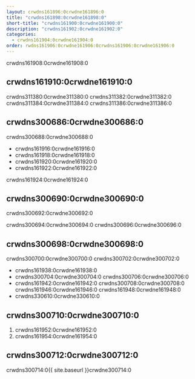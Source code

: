 ```yaml
---
layout: crwdns161896:0crwdne161896:0
title: "crwdns161898:0crwdne161898:0"
short-title: "crwdns161900:0crwdne161900:0"
description: "crwdns161902:0crwdne161902:0"
categories:
  - crwdns161904:0crwdne161904:0
order: rwdns161906:0crwdne161906:0crwdns161906:0crwdne161906:0
---
```


crwdns161908:0crwdne161908:0

## crwdns161910:0crwdne161910:0

crwdns311380:0crwdne311380:0 crwdns311382:0crwdne311382:0 crwdns311384:0crwdne311384:0 crwdns311386:0crwdne311386:0

## crwdns300686:0crwdne300686:0

crwdns300688:0crwdne300688:0

- crwdns161916:0crwdne161916:0
- crwdns161918:0crwdne161918:0
- crwdns161920:0crwdne161920:0
- crwdns161922:0crwdne161922:0

crwdns161924:0crwdne161924:0

## crwdns300690:0crwdne300690:0

crwdns300692:0crwdne300692:0

crwdns300694:0crwdne300694:0 crwdns300696:0crwdne300696:0

## crwdns300698:0crwdne300698:0

crwdns300700:0crwdne300700:0 crwdns300702:0crwdne300702:0

- crwdns161938:0crwdne161938:0
- crwdns300704:0crwdne300704:0 crwdns300706:0crwdne300706:0
- crwdns161942:0crwdne161942:0 crwdns300708:0crwdne300708:0 crwdns161946:0crwdne161946:0 crwdns161948:0crwdne161948:0
- crwdns330610:0crwdne330610:0

## crwdns300710:0crwdne300710:0

1. crwdns161952:0crwdne161952:0
2. crwdns161954:0crwdne161954:0

## crwdns300712:0crwdne300712:0

crwdns300714:0{{ site.baseurl }}crwdne300714:0